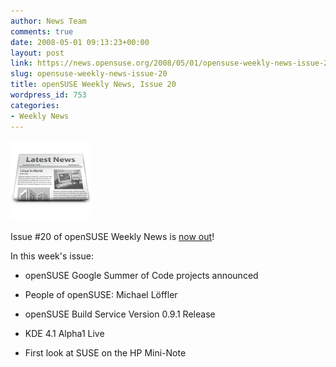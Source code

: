 ```yaml
---
author: News Team
comments: true
date: 2008-05-01 09:13:23+00:00
layout: post
link: https://news.opensuse.org/2008/05/01/opensuse-weekly-news-issue-20/
slug: opensuse-weekly-news-issue-20
title: openSUSE Weekly News, Issue 20
wordpress_id: 753
categories:
- Weekly News
---
```


![news](/wp-content/uploads/2007/11/knewsticker.png)

Issue #20 of openSUSE Weekly News is [now out](http://en.opensuse.org/OpenSUSE_Weekly_News/20)!

In this week's issue:



 
  * openSUSE Google Summer of Code projects announced

 
  * People of openSUSE: Michael Löffler

 
  * openSUSE Build Service Version 0.9.1 Release

 
  * KDE 4.1 Alpha1 Live

 
  * First look at SUSE on the HP Mini-Note


